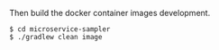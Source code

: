 Then build the docker container images development.

```
$ cd microservice-sampler
$ ./gradlew clean image
```

